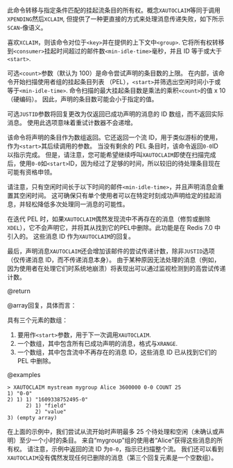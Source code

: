 此命令转移与指定条件匹配的挂起流条目的所有权。概念`XAUTOCLAIM`等同于调用`XPENDING`然后`XCLAIM`,
但提供了一种更直接的方式来处理消息传递失败，如下所示`SCAN`-像语义。

喜欢`XCLAIM`，则该命令对位于`<key>`并在提供的上下文中`<group>`.
它将所有权转移到`<consumer>`挂起时间超过的邮件数`<min-idle-time>`毫秒，并且 ID 等于或大于`<start>`.

可选`<count>`参数（默认为 100）是命令尝试声明的条目数的上限。
在内部，该命令开始扫描使用者组的挂起条目列表 （PEL），`<start>`并筛选出空闲时间小于或等于`<min-idle-time>`.
命令扫描的最大挂起条目数是乘法的乘积`<count>`的值 x 10（硬编码）。
因此，声明的条目数可能会小于指定的值。

可选`JUSTID`参数将回复更改为仅返回已成功声明的消息的 ID 数组，而不返回实际消息。
使用此选项意味着重试计数器不会递增。

该命令将声明的条目作为数组返回。它还返回一个流 ID，用于类似游标的使用，作为`<start>`其后续调用的参数。
当没有剩余的 PEL 条目时，该命令返回`0-0`ID 以指示完成。
但是，请注意，您可能希望继续呼叫`XAUTOCLAIM`即使在扫描完成后，使用`0-0`如`<start>`ID，因为经过了足够的时间，所以较旧的待处理条目现在可能有资格申领。

请注意，只有空闲时间长于以下时间的邮件`<min-idle-time>`，并且声明消息会重置其空闲时间。
这可确保只有单个使用者可以在特定时刻成功声明给定的挂起消息，并轻松降低多次处理同一消息的可能性。

在迭代 PEL 时，如果`XAUTOCLAIM`偶然发现流中不再存在的消息（修剪或删除`XDEL`），它不会声明它，并将其从找到它的PEL中删除。此功能是在 Redis 7.0 中引入的。
这些消息 ID 作为`XAUTOCLAIM`的回复。

最后，声明消息`XAUTOCLAIM`还会增加该邮件的尝试传递计数，除非`JUSTID`选项（仅传递消息 ID，而不传递消息本身）。
由于某种原因无法处理的消息（例如，因为使用者在处理它们时系统地崩溃）将表现出可以通过监视检测到的高尝试传递计数。

@return

@array回复，具体而言：

具有三个元素的数组：

1.  要用作`<start>`参数，用于下一次调用`XAUTOCLAIM`.
2.  一个数组，其中包含所有已成功声明的消息，格式与`XRANGE`.
3.  一个数组，其中包含流中不再存在的消息 ID，这些消息 ID 已从找到它们的 PEL 中删除。

@examples

    > XAUTOCLAIM mystream mygroup Alice 3600000 0-0 COUNT 25
    1) "0-0"
    2) 1) 1) "1609338752495-0"
          2) 1) "field"
             2) "value"
    3) (empty array)

在上面的示例中，我们尝试从流开始时声明最多 25 个待处理和空闲（未确认或声明）至少一个小时的条目。
来自“mygroup”组的使用者“Alice”获得这些消息的所有权。
请注意，示例中返回的流 ID 为`0-0`，指示已扫描整个流。
我们还可以看到`XAUTOCLAIM`没有偶然发现任何已删除的消息（第三个回复元素是一个空数组）。
